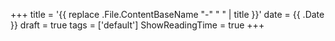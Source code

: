 +++
title = '{{ replace .File.ContentBaseName "-" " " | title }}'
date = {{ .Date }}
draft = true
tags = ['default']
ShowReadingTime = true
+++

